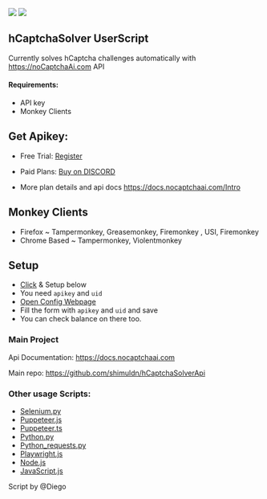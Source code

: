 <p>
<a href="https://t.me/noCaptchaAi" target="_blank"><img src="https://img.shields.io/badge/Telegram-2CA5E0?style=for-the-badge&logo=telegram&logoColor=white"></a>
<a href="https://discord.gg/E7FfzhZqzA" target="_blank"><img src="https://img.shields.io/badge/Discord-7289DA?style=for-the-badge&logo=discord&logoColor=white"></a>
</p>

## hCaptchaSolver UserScript
Currently solves hCaptcha challenges automatically with https://noCaptchaAi.com API


#### Requirements:
- API key
- Monkey Clients

## Get Apikey:

- Free Trial: [Register](https://nocaptchaai.com/register) 

- Paid Plans:  [Buy on DISCORD](https://discord.gg/E7FfzhZqzA)
 * More plan details and api docs https://docs.nocaptchaai.com/Intro

## Monkey Clients
 * Firefox ~ Tampermonkey, Greasemonkey, Firemonkey , USI, Firemonkey
 * Chrome Based ~ Tampermonkey, Violentmonkey


## Setup
- [Click](https://github.com/noCaptchaAi/hCaptchaSolver.user.js/raw/main/hCaptchaSolver.user.js) & Setup below
- You need `apikey` and `uid`
- [Open Config Webpage](https://config.nocaptchaai.com/)
- Fill the form with `apikey` and `uid` and save
- You can check balance on there too.
 


### Main Project
Api Documentation: https://docs.nocaptchaai.com

Main repo: https://github.com/shimuldn/hCaptchaSolverApi

### Other usage Scripts:
- [Selenium.py](https://github.com/shimuldn/hCaptchaSolverApi/blob/main/usage_examples/example-selenium.py)
- [Puppeteer.js](https://github.com/shimuldn/hCaptchaSolverApi/blob/main/usage_examples/puppeteer.js)
- [Puppeteer.ts](https://github.com/shimuldn/hCaptchaSolverApi/blob/main/usage_examples/puppeteer.ts)
- [Python.py](https://github.com/shimuldn/hCaptchaSolverApi/blob/main/usage_examples/example2.py)
- [Python_requests.py](https://github.com/shimuldn/hCaptchaSolverApi/blob/main/usage_examples/python_requests.py)
- [Playwright.js](https://github.com/shimuldn/hCaptchaSolverApi/blob/main/usage_examples/playwright.js)
- [Node.js](https://github.com/shimuldn/hCaptchaSolverApi/blob/main/usage_examples/node.js)
- [JavaScript.js](https://github.com/shimuldn/hCaptchaSolverApi/blob/main/usage_examples/javascript.js)

Script by @Diego
